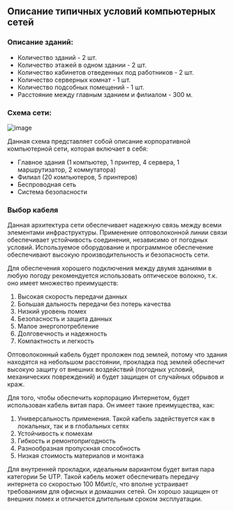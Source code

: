 ## Описание типичных условий компьютерных сетей

### Описание зданий:
* Количество зданий - 2 шт.
* Количество этажей в одном здании - 2 шт.
* Количество кабинетов отведенных под работников - 2 шт.
* Количество серверных комнат - 1 шт.
* Количество подсобных помещений - 1 шт.
* Расстояние между главным зданием и филиалом - 300 м.

### Схема сети:

![image](https://sun9-71.userapi.com/impg/x-TUMpDfVPdbEdT6QbUSP9WviViOW3FdZ1qSLw/r23mQnnpuIg.jpg?size=1302x725&quality=96&sign=d73aec0e5efdccbc64c926aa561cae01&type=album)

Данная схема представляет собой описание корпоративной компьютерной сети, которая включает в себя:
* Главное здания (1 компьютер, 1 принтер, 4 сервера, 1 маршрутизатор, 2 коммутатора)
* Филиал (20 компьютеров, 5 принтеров)
* Беспроводная сеть
* Система безопасности

### Выбор кабеля

Данная архитектура сети обеспечивает надежную связь между всеми элементами инфраструктуры. Применение оптоволоконной линии связи обеспечивает устойчивость соединения, независимо от погодных условий. Используемое оборудование и программное обеспечение обеспечивают высокую производительность и безопасность сети.

Для обеспечения хорошего подключения между двумя зданиями в любую погоду рекомендуется использовать оптическое волокно, т.к. оно имеет множество преимуществ:
1. Высокая скорость передачи данных
2. Большая дальность передачи без потерь качества
3. Низкий уровень помех
4. Безопасность и защита данных
5. Малое энергопотребление
6. Долговечность и надежность
7. Компактность и легкость

Оптоволоконный кабель будет проложен под землей, потому что здания находятся на небольшом расстоянии, прокладка под землей обеспечит высокую защиту от внешних воздействий (погодных условий, механических повреждений) и будет защищен от случайных обрывов и краж.

Для того, чтобы обеспечить корпорацию Интернетом, будет использован кабель витая пара. Он имеет такие преимущества, как:
1. Универсальность применения. Такой кабель задействуется как в локальных, так и в глобальных сетях
2. Устойчивость к помехам
3. Гибкость и ремонтопригодность
4. Разнообразная пропускная способность
5. Низкая стоимость материалов и монтажа

Для внутренней прокладки, идеальным вариантом будет витая пара категории 5e UTP. Такой кабель может обеспечивать передачу интернета со скоростью 100 Мбит/с, что вполне устраивает требованиям для офисных и домашних сетей. Он хорошо защищен от внешних помех и отличается длительным сроком эксплуатации.

